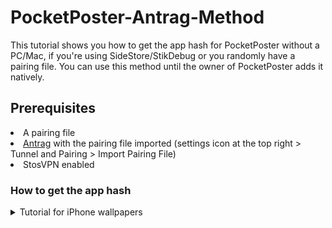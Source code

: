 # PocketPoster-Antrag-Method
This tutorial shows you how to get the app hash for PocketPoster without a PC/Mac, if you're using SideStore/StikDebug or you randomly have a pairing file. You can use this method until the owner of PocketPoster adds it natively.

## Prerequisites
<li>A pairing file</li>
<li><a href=https://apps.apple.com/app/antrag/id6747074491>Antrag</a> with the pairing file imported
  (settings icon at the top right > Tunnel and Pairing > Import Pairing File)</li>
<li>StosVPN enabled</li>

### How to get the app hash
<details>
  <summary>Tutorial for iPhone wallpapers</summary>
  <ol>
    <li>Go to the main menu of Antrag</li>
    <li>Switch to system</li>
    <img src="https://raw.githubusercontent.com/Maxpro131/PP-Antrag-Method/refs/heads/main/Resources/2.png">
    <li>Search for PosterBoard and tap on it</li>
    <img src="https://raw.githubusercontent.com/Maxpro131/PP-Antrag-Method/refs/heads/main/Resources/3.png">
    <li>Scroll down to "Container Path." Hold and copy it.</li>
    <img src="https://raw.githubusercontent.com/Maxpro131/PP-Antrag-Method/refs/heads/main/Resources/4.png">
    <li>Go to the PocketPoster settings and paste the container path in the top text field.</li>
    <img src="https://raw.githubusercontent.com/Maxpro131/PP-Antrag-Method/refs/heads/main/Resources/5.png">
    <li>Remove "/private/var/mobile/Containers/Data/Application/" so only a random string of letters and numbers is left.
      
(example:
/private/var/mobile/Containers/Data/Application/C0D26996-4AD5-426E-98C5-9A07FD77DBDC --> C0D26996-4AD5-426E-98C5-9A07FD77DBDC )</li>
  </ol>
</details>
